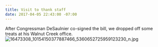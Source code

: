 ```yaml
---
title: Visit to thank staff
date: 2017-04-05 22:43:00 -07:00
---
```


After Congressman DeSaulnier co-signed the bill, we dropped off some treats at his Walnut Creek office.
![16473308_10154150377887466_5360652725959123230_n.jpg](/uploads/16473308_10154150377887466_5360652725959123230_n.jpg)